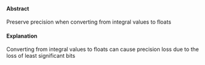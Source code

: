 #### Abstract
Preserve precision when converting from integral values to floats

#### Explanation
Converting from integral values to floats can cause precision loss due
to the loss of least significant bits
